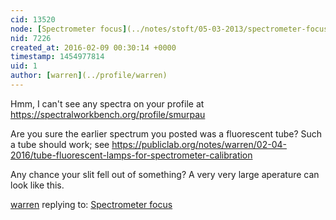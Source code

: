 ```yaml
---
cid: 13520
node: [Spectrometer focus](../notes/stoft/05-03-2013/spectrometer-focus)
nid: 7226
created_at: 2016-02-09 00:30:14 +0000
timestamp: 1454977814
uid: 1
author: [warren](../profile/warren)
---
```


Hmm, I can't see any spectra on your profile at https://spectralworkbench.org/profile/smurpau

Are you sure the earlier spectrum you posted was a fluorescent tube? Such a tube should work; see https://publiclab.org/notes/warren/02-04-2016/tube-fluorescent-lamps-for-spectrometer-calibration

Any chance your slit fell out of something? A very very large aperature can look like this.  

[warren](../profile/warren) replying to: [Spectrometer focus](../notes/stoft/05-03-2013/spectrometer-focus)


